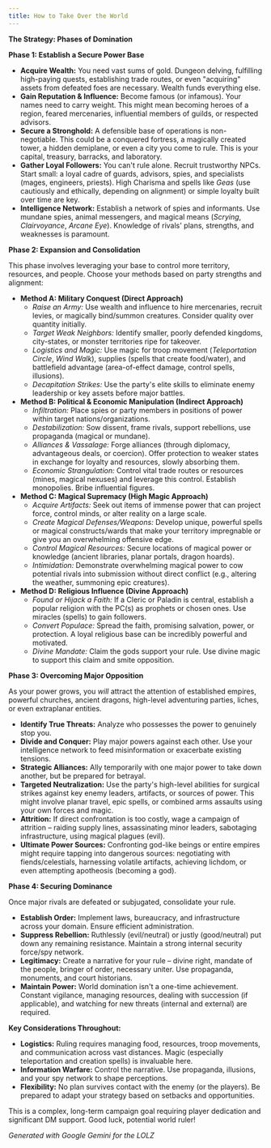 ```yaml
---
title: How to Take Over the World
---
```


**The Strategy: Phases of Domination**

**Phase 1: Establish a Secure Power Base**

- **Acquire Wealth:** You need vast sums of gold. Dungeon delving, fulfilling high-paying quests, establishing trade routes, or even "acquiring" assets from defeated foes are necessary. Wealth funds everything else.
- **Gain Reputation & Influence:** Become famous (or infamous). Your names need to carry weight. This might mean becoming heroes of a region, feared mercenaries, influential members of guilds, or respected advisors.
- **Secure a Stronghold:** A defensible base of operations is non-negotiable. This could be a conquered fortress, a magically created tower, a hidden demiplane, or even a city you come to rule. This is your capital, treasury, barracks, and laboratory.
- **Gather Loyal Followers:** You can't rule alone. Recruit trustworthy NPCs. Start small: a loyal cadre of guards, advisors, spies, and specialists (mages, engineers, priests). High Charisma and spells like _Geas_ (use cautiously and ethically, depending on alignment) or simple loyalty built over time are key.
- **Intelligence Network:** Establish a network of spies and informants. Use mundane spies, animal messengers, and magical means (_Scrying_, _Clairvoyance_, _Arcane Eye_). Knowledge of rivals' plans, strengths, and weaknesses is paramount.

**Phase 2: Expansion and Consolidation**

This phase involves leveraging your base to control more territory, resources, and people. Choose your methods based on party strengths and alignment:

- **Method A: Military Conquest (Direct Approach)**
    - _Raise an Army:_ Use wealth and influence to hire mercenaries, recruit levies, or magically bind/summon creatures. Consider quality over quantity initially.
    - _Target Weak Neighbors:_ Identify smaller, poorly defended kingdoms, city-states, or monster territories ripe for takeover.
    - _Logistics and Magic:_ Use magic for troop movement (_Teleportation Circle_, _Wind Walk_), supplies (spells that create food/water), and battlefield advantage (area-of-effect damage, control spells, illusions).
    - _Decapitation Strikes:_ Use the party's elite skills to eliminate enemy leadership or key assets before major battles.
- **Method B: Political & Economic Manipulation (Indirect Approach)**
    - _Infiltration:_ Place spies or party members in positions of power within target nations/organizations.
    - _Destabilization:_ Sow dissent, frame rivals, support rebellions, use propaganda (magical or mundane).
    - _Alliances & Vassalage:_ Forge alliances (through diplomacy, advantageous deals, or coercion). Offer protection to weaker states in exchange for loyalty and resources, slowly absorbing them.
    - _Economic Strangulation:_ Control vital trade routes or resources (mines, magical nexuses) and leverage this control. Establish monopolies. Bribe influential figures.
- **Method C: Magical Supremacy (High Magic Approach)**
    - _Acquire Artifacts:_ Seek out items of immense power that can project force, control minds, or alter reality on a large scale.
    - _Create Magical Defenses/Weapons:_ Develop unique, powerful spells or magical constructs/wards that make your territory impregnable or give you an overwhelming offensive edge.
    - _Control Magical Resources:_ Secure locations of magical power or knowledge (ancient libraries, planar portals, dragon hoards).
    - _Intimidation:_ Demonstrate overwhelming magical power to cow potential rivals into submission without direct conflict (e.g., altering the weather, summoning epic creatures).
- **Method D: Religious Influence (Divine Approach)**
    - _Found or Hijack a Faith:_ If a Cleric or Paladin is central, establish a popular religion with the PC(s) as prophets or chosen ones. Use miracles (spells) to gain followers.
    - _Convert Populace:_ Spread the faith, promising salvation, power, or protection. A loyal religious base can be incredibly powerful and motivated.
    - _Divine Mandate:_ Claim the gods support your rule. Use divine magic to support this claim and smite opposition.

**Phase 3: Overcoming Major Opposition**

As your power grows, you _will_ attract the attention of established empires, powerful churches, ancient dragons, high-level adventuring parties, liches, or even extraplanar entities.

- **Identify True Threats:** Analyze who possesses the power to genuinely stop you.
- **Divide and Conquer:** Play major powers against each other. Use your intelligence network to feed misinformation or exacerbate existing tensions.
- **Strategic Alliances:** Ally temporarily with one major power to take down another, but be prepared for betrayal.
- **Targeted Neutralization:** Use the party's high-level abilities for surgical strikes against key enemy leaders, artifacts, or sources of power. This might involve planar travel, epic spells, or combined arms assaults using your own forces and magic.
- **Attrition:** If direct confrontation is too costly, wage a campaign of attrition – raiding supply lines, assassinating minor leaders, sabotaging infrastructure, using magical plagues (evil).
- **Ultimate Power Sources:** Confronting god-like beings or entire empires might require tapping into dangerous sources: negotiating with fiends/celestials, harnessing volatile artifacts, achieving lichdom, or even attempting apotheosis (becoming a god).

**Phase 4: Securing Dominance**

Once major rivals are defeated or subjugated, consolidate your rule.

- **Establish Order:** Implement laws, bureaucracy, and infrastructure across your domain. Ensure efficient administration.
- **Suppress Rebellion:** Ruthlessly (evil/neutral) or justly (good/neutral) put down any remaining resistance. Maintain a strong internal security force/spy network.
- **Legitimacy:** Create a narrative for your rule – divine right, mandate of the people, bringer of order, necessary uniter. Use propaganda, monuments, and court historians.
- **Maintain Power:** World domination isn't a one-time achievement. Constant vigilance, managing resources, dealing with succession (if applicable), and watching for new threats (internal and external) are required.

**Key Considerations Throughout:**

- **Logistics:** Ruling requires managing food, resources, troop movements, and communication across vast distances. Magic (especially teleportation and creation spells) is invaluable here.
- **Information Warfare:** Control the narrative. Use propaganda, illusions, and your spy network to shape perceptions.
- **Flexibility:** No plan survives contact with the enemy (or the players). Be prepared to adapt your strategy based on setbacks and opportunities.

This is a complex, long-term campaign goal requiring player dedication and significant DM support. Good luck, potential world ruler!

*Generated with Google Gemini for the LOLZ*